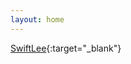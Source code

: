 ```yaml
---
layout: home
---
```


[SwiftLee](https://www.avanderlee.com/swift/json-parsing-decoding/){:target="_blank"}
